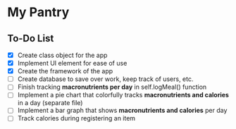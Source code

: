 # My Pantry
## To-Do List
- [x] Create class object for the app
- [x] Implement UI element for ease of use
- [x] Create the framework of the app
- [ ] Create database to save over work, keep track of users, etc. 
- [ ] Finish tracking **macronutrients per day** in self.logMeal() function
- [ ] Implement a pie chart that colorfully tracks **macronutrients and calories** in a day (separate file)
- [ ] Implement a bar graph that shows **macronutrients and calories** per day
- [ ] Track calories during registering an item